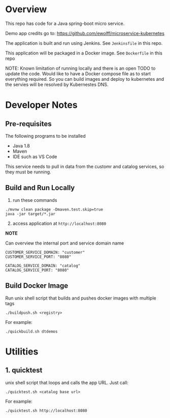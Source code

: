 # Overview

This repo has code for a Java spring-boot micro service.

Demo app credits go to: https://github.com/ewolff/microservice-kubernetes

The application is built and run using Jenkins.  See ```Jenkinsfile``` in this repo.

This application will be packaged in a Docker image.  See ```Dockerfile``` in this repo

NOTE: Known limitation of running locally and there is an open TODO to update the code.  Would like to have a Docker compose file as to start everything required.  So you can build images and deploy to kubernetes and the servies will be resolved by Kubernestes DNS.

# Developer Notes

## Pre-requisites

The following programs to be installed
* Java 1.8
* Maven
* IDE such as VS Code

This service needs to pull in data from the customr and catalog services, so they must be running.

## Build and Run Locally

1. run these commands
  ```
  ./mvnw clean package -Dmaven.test.skip=true
  java -jar target/*.jar
  ```
2. access application at ```http://localhost:8080```

**NOTE**

Can overview the internal port and service domain name
```
CUSTOMER_SERVICE_DOMAIN: "customer"
CUSTOMER_SERVICE_PORT: "8080"

CATALOG_SERVICE_DOMAIN: "catalog"
CATALOG_SERVICE_PORT: "8080"
```
## Build Docker Image

Run unix shell script that builds and pushes docker images with multiple tags

```./buildpush.sh <registry>```

For example:

```./quickbuild.sh dtdemos```

# Utilities

## 1. quicktest

unix shell script that loops and calls the app URL.  Just call:

```./quicktest.sh <catalog base url>```

For example:

```./quicktest.sh http://localhost:8080```

